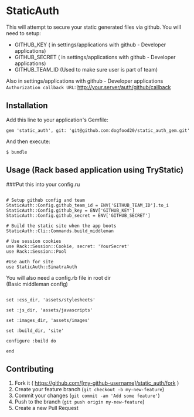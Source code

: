 # StaticAuth

This will attempt to secure your static generated files via github.
You will need to setup:

  - GITHUB_KEY ( in settings/applications with github - Developer applications)
  - GITHUB_SECRET ( in settings/applications with github - Developer applications)
  - GITHUB_TEAM_ID (Used to make sure user is part of team)

Also in settings/applications with github - Developer applications
`Authorization callback URL`: http://your.server/auth/github/callback

## Installation

Add this line to your application's Gemfile:

    gem 'static_auth', git: 'git@github.com:dogfood20/static_auth_gem.git'

And then execute:

    $ bundle

## Usage (Rack based application using TryStatic)

###Put this into your config.ru

```

# Setup github config and team
StaticAuth::Config.github_team_id = ENV['GITHUB_TEAM_ID'].to_i
StaticAuth::Config.github_key = ENV['GITHUB_KEY']
StaticAuth::Config.github_secret = ENV['GITHUB_SECRET']

# Build the static site when the app boots
StaticAuth::Cli::Commands.build_middleman

# Use session cookies
use Rack::Session::Cookie, secret: 'YourSecret'
use Rack::Session::Pool

#Use auth for site
use StaticAuth::SinatraAuth

```

You will also need a config.rb file in root dir  
(Basic middleman config)


```

set :css_dir, 'assets/stylesheets'

set :js_dir, 'assets/javascripts'

set :images_dir, 'assets/images'

set :build_dir, 'site'

configure :build do

end

```

## Contributing

1. Fork it ( https://github.com/[my-github-username]/static_auth/fork )
2. Create your feature branch (`git checkout -b my-new-feature`)
3. Commit your changes (`git commit -am 'Add some feature'`)
4. Push to the branch (`git push origin my-new-feature`)
5. Create a new Pull Request
